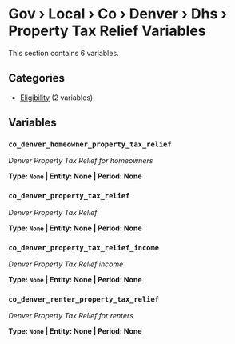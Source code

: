 # Gov › Local › Co › Denver › Dhs › Property Tax Relief Variables

This section contains 6 variables.

## Categories

- [Eligibility](eligibility/index.md) (2 variables)

## Variables

### `co_denver_homeowner_property_tax_relief`
*Denver Property Tax Relief for homeowners*

**Type: `None` | Entity: None | Period: None**

### `co_denver_property_tax_relief`
*Denver Property Tax Relief*

**Type: `None` | Entity: None | Period: None**

### `co_denver_property_tax_relief_income`
*Denver Property Tax Relief income*

**Type: `None` | Entity: None | Period: None**

### `co_denver_renter_property_tax_relief`
*Denver Property Tax Relief for renters*

**Type: `None` | Entity: None | Period: None**
